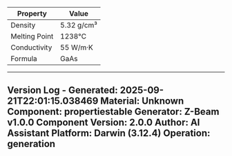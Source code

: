 | Property | Value |
|----------|-------|
| Density | 5.32 g/cm³ |
| Melting Point | 1238°C |
| Conductivity | 55 W/m·K |
| Formula | GaAs |


---
Version Log - Generated: 2025-09-21T22:01:15.038469
Material: Unknown
Component: propertiestable
Generator: Z-Beam v1.0.0
Component Version: 2.0.0
Author: AI Assistant
Platform: Darwin (3.12.4)
Operation: generation
---